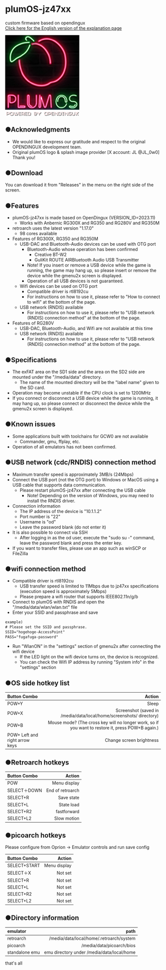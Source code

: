 # plumOS-jz47xx
custom firmware based on opendingux  
[Click here for the English version of the explanation page](./README_EN.md)
  
   <img src="./docs/website/images/plumOS-jz47xx.png" width="240">
  
## ●Acknowledgments
- We would like to express our gratitude and respect to the original OPENDINGUX development team.
- Original plumOS logo & splash image provider [X account: JL @JL_0w0] Thank you!

## ●Download
You can download it from "Releases" in the menu on the right side of the screen.
 
## ●Features
- plumOS-jz47xx is made based on OpenDingux (VERSION_ID=2023.11)
     - Works with Anbernic RG300X and RG350 and RG280V and RG350M
- retroarch uses the latest version "1.17.0"
     - 98 cores available
- Features of RG300X, RG350 and RG350M
     - USB-DAC and Bluetooth-Audio devices can be used with OTG port
         - Bluetooth-Audio whose operation has been confirmed
             - Creative BT-W2
             - GuliKit ROUTE AIRBluetooth Audio USB Transmitter
         - Note! If you insert or remove a USB device while the game is running, the game may hang up, so please insert or remove the device while the gmenu2x screen is displayed.
         - Operation of all USB devices is not guaranteed.
     - Wifi devices can be used on OTG port
         - Compatible driver is rtl8192cu
         - For instructions on how to use it, please refer to "How to connect to wifi" at the bottom of the page.
     - USB network (RNDIS) available
         - For instructions on how to use it, please refer to "USB network (RNDIS) connection method" at the bottom of the page.
- Features of RG280V
     - USB-DAC, Bluetooth-Audio, and Wifi are not available at this time
     - USB network (RNDIS) available
         - For instructions on how to use it, please refer to "USB network (RNDIS) connection method" at the bottom of the page.

## ●Specifications
- The exFAT area on the SD1 side and the area on the SD2 side are mounted under the "/media/data" directory.
     - The name of the mounted directory will be the "label name" given to the SD card.
- Operation may become unstable if the CPU clock is set to 1200MHz
- If you connect or disconnect a USB device while the game is running, it may hang up, so please connect or disconnect the device while the gmenu2x screen is displayed.

## ●Known issues
- Some applications built with toolchains for GCW0 are not available
     - Commander, gmu, ffplay, etc.
- Operation of all emulators has not been confirmed.

## ●USB network (cdc/RNDIS) connection method
- Maximum transfer speed is approximately 3MB/s (24Mbps)
- Connect the USB port (not the OTG port) to Windows or MacOS using a USB cable that supports data communication.
  - Please restart plumOS-jz47xx after connecting the USB cable
     - Note! Depending on the version of Windows, you may need to install the RNDIS driver.
- Connection information
     - The IP address of the device is "10.1.1.2"
     - Port number is "22"
     - Username is "od"
     - Leave the password blank (do not enter it)
- It is also possible to connect via SSH
     - After logging in as the od user, execute the "sudo su -" command, leave the password blank and press the enter key.
- If you want to transfer files, please use an app such as winSCP or FileZilla

## ●wifi connection method
- Compatible driver is rtl8192cu
     - USB transfer speed is limited to 11Mbps due to jz47xx specifications (execution speed is approximately 5Mbps)
     - Please prepare a wifi router that supports IEEE802.11n/g/b
- Connect to plumOS with RNDIS and open the "/media/data/wlan/wlan.txt" file
- Enter your SSID and passphrase and save
````
example)
# Please set the SSID and passphrase.
SSID="hogehoge-AccessPoint"
PASS="fugafuga-password"
````
- Run "WlanON" in the "settings" section of gmenu2x after connecting the wifi device
     - If the LED light on the wifi device turns on, the device is recognized.
     - You can check the Wifi IP address by running "System info" in the "settings" section


## ●OS side hotkey list
| Button Combo | Action |
|:------------|------------:|
| POW+Y | Sleep |
| POW+X | Screenshot (saved in /media/data/local/home/screenshots/ directory) |
| POW+B | Mouse mode? (The cross key will no longer work, so if you want to restore it, press POW+B again.) |
| POW+ Left and right arrow keys | Change screen brightness |


## ●Retroarch hotkeys
| Button Combo | Action |
|:------------|------------:|
| POW | Menu display |
| SELECT＋DOWN | End of retroarch |
| SELECT+R | Save state |
| SELECT+L | State load |
| SELECT+R2 | fastforward |
| SELECT+L2 | Slow motion |


## ●picoarch hotkeys

Please configure from Oprion → Emulator controls and run save config

| Button Combo | Action |
|:------------|------------:|
| SELECT+START | Menu display |
| SELECT＋X | Not set |
| SELECT+R | Not set |
| SELECT+L | Not set |
| SELECT+R2 | Not set |
| SELECT+L2 | Not set |

## ●Directory information

| emulator | path |
|:------------|------------:|
| retroarch | /media/data/local/home/.retroarch/system |
| picoarch | /media/data/picoarch/bios |
| standalone emu | emu directory under /media/data/local/home |


that's all